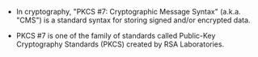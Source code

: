 
- In cryptography, "PKCS #7: Cryptographic Message Syntax" (a.k.a. "CMS") is a standard syntax for storing signed and/or encrypted data. 

- PKCS #7 is one of the family of standards called Public-Key Cryptography Standards (PKCS) created by RSA Laboratories.